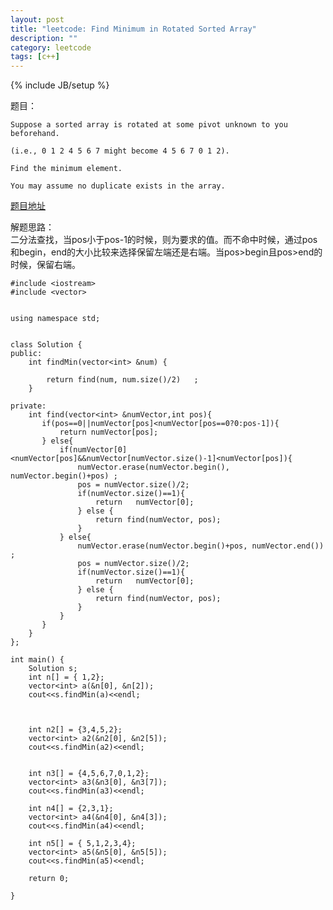 ```yaml
---
layout: post
title: "leetcode: Find Minimum in Rotated Sorted Array"
description: ""
category: leetcode
tags: [c++]
---
```

{% include JB/setup %}


题目：   

	Suppose a sorted array is rotated at some pivot unknown to you beforehand.

	(i.e., 0 1 2 4 5 6 7 might become 4 5 6 7 0 1 2).

	Find the minimum element.

	You may assume no duplicate exists in the array.

[题目地址](https://oj.leetcode.com/problems/find-minimum-in-rotated-sorted-array/)   
  
解题思路：  
  二分法查找，当pos小于pos-1的时候，则为要求的值。而不命中时候，通过pos和begin，end的大小比较来选择保留左端还是右端。当pos>begin且pos>end的时候，保留右端。


	
	#include <iostream>
	#include <vector>
	
	
	using namespace std;
	
	
	class Solution {
	public:
	    int findMin(vector<int> &num) {
	
	        return find(num, num.size()/2)   ;
	    }
	
	private:
	    int find(vector<int> &numVector,int pos){
	       if(pos==0||numVector[pos]<numVector[pos==0?0:pos-1]){
	           return numVector[pos];
	       } else{
	           if(numVector[0]<numVector[pos]&&numVector[numVector.size()-1]<numVector[pos]){
	               numVector.erase(numVector.begin(), numVector.begin()+pos) ;
	               pos = numVector.size()/2;
	               if(numVector.size()==1){
	                   return   numVector[0];
	               } else {
	                   return find(numVector, pos);
	               }
	           } else{
	               numVector.erase(numVector.begin()+pos, numVector.end()) ;
	               pos = numVector.size()/2;
	               if(numVector.size()==1){
	                   return   numVector[0];
	               } else {
	                   return find(numVector, pos);
	               }
	           }
	       }
	    }
	};
	
	int main() {
	    Solution s;
	    int n[] = { 1,2};
	    vector<int> a(&n[0], &n[2]);
	    cout<<s.findMin(a)<<endl;
	
	
	
	    int n2[] = {3,4,5,2};
	    vector<int> a2(&n2[0], &n2[5]);
	    cout<<s.findMin(a2)<<endl;
	
	
	    int n3[] = {4,5,6,7,0,1,2};
	    vector<int> a3(&n3[0], &n3[7]);
	    cout<<s.findMin(a3)<<endl;
	
	    int n4[] = {2,3,1};
	    vector<int> a4(&n4[0], &n4[3]);
	    cout<<s.findMin(a4)<<endl;
	
	    int n5[] = { 5,1,2,3,4};
	    vector<int> a5(&n5[0], &n5[5]);
	    cout<<s.findMin(a5)<<endl;
	
	    return 0;
	
	}